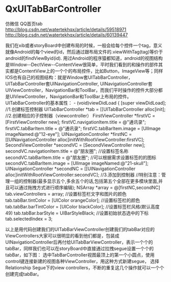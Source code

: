 # QxUITabBarController
仿微信  QQ首页tab  
http://blog.csdn.net/watertekhqx/article/details/59518971
http://blog.csdn.net/watertekhqx/article/details/60139447

我们在xib或者storyBoard中创建布局的时候，一般会给每个控件一个tag，意义就像Android的每个view的id，然后通过跟布局文件的.viewWithTag(tag)等价于android的findViewByid(id).
      用过Android的程序猿都知道，android的视图结构是Window--DectView--ContentView很简单，平时我们看到的和操作的部件其实都是ContentView上的一个个的布局控件，比如Button，ImageView等；同样IOS也有自己的视图结构：就是Window套UITabBarController，UITabBarController套UINavigationController, UINavigationController套UIViewController，NavigationBar和ToolBar，而我们平时操作的控件大部分都是UIViewController，NavigationBar和ToolBar上布局的控件。
      UITabBarController的基本属性：
    - (void)viewDidLoad { [super viewDidLoad];
//1.创建标签控制器 
UITabBarController *tab = [[UITabBarController alloc]init];
//2.创建相应的子控制器（viewcontroller）
FirstViewController *firstVC = [FirstViewController new];
firstVC.navigationItem.title = @"通讯录"; 
firstVC.tabBarItem.title = @"通讯录";
firstVC.tabBarItem.image = [UIImage imageNamed:@"12-eye"];
UINavigationController *firstNC = [[UINavigationController alloc]initWithRootViewController:firstVC];
SecondViewController *secondVC = [SecondViewController new]; 
secondVC.navigationItem.title = @"朋友圈";
//设置标签名称 secondVC.tabBarItem.title = @"朋友圈";
//可以根据需求设置标签的的图标 
secondVC.tabBarItem.image = [UIImage imageNamed:@"21-skull"]; 
UINavigationController *secondNC = [[UINavigationController alloc]initWithRootViewController:secondVC];
//3.添加到控制器 //特别注意：管理一组的控制器(最多显示五个,多余五个的话,包括第五个全部在更多模块里面,并且可以通过拖拽方式进行顺序编辑); 
NSArray *array = @[firstNC,secondNC] 
tab.viewControllers = array;
//设置标签栏文字和图片的颜色 
tab.tabBar.tintColor = [UIColor orangeColor]; 
//设置标签栏的颜色
tab.tabBar.barTintColor = [UIColor blackColor]; 
//设置标签栏风格(默认高度49)
tab.tabBar.barStyle = UIBarStyleBlack; 
//设置初始状态选中的下标 
tab.selectedIndex = 3;

以上是用代码创建我们的UITabBarViewController创建我们的tabBar对应的ViewControllers大家可以很明显的看到他们都是，包装成UINavigationController后再付给UITabBarViewController，表示一个个的tabBar，同样我们也可以在storyBoard中直接通过拉拽segue设置一个个的tabBar，如下图：
选中TabBarController视图最顶上的第一个小圆点，使用control键连接新建的视图各种ViewController，用这种方式新建segue，
选择Relationship Segue下的view controllers，不断的重复这几个操作就可以一个个创建完成tabBar。
